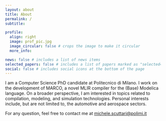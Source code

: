 ```yaml
---
layout: about
title: About
permalink: /
subtitle:

profile:
  align: right
  image: prof_pic.jpg
  image_circular: false # crops the image to make it circular
  more_info:

news: false # includes a list of news items
selected_papers: false # includes a list of papers marked as "selected={true}"
social: false # includes social icons at the bottom of the page
---
```


I am a Computer Science PhD candidate at Politecnico di Milano.
I work on the development of MARCO, a novel MLIR compiler for the (Base) Modelica language.
On a broader perspective, I am interested in topics related to compilation, modeling, and simulation technologies.
Personal interests include, but are not limited to, the automotive and aerospace sectors.

For any question, feel free to contact me at michele.scuttari@polimi.it
